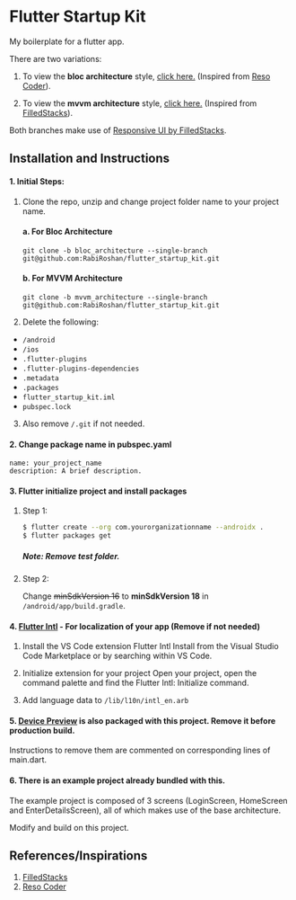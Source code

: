 # Flutter Startup Kit

My boilerplate for a flutter app.

There are two variations:

1. To view the **bloc architecture** style, [click here.](https://github.com/RabiRoshan/flutter_startup_kit/tree/bloc_architecture) (Inspired from [Reso Coder](https://resocoder.com/2019/10/26/flutter-bloc-library-tutorial-1-0-0-stable-reactive-state-management/)).

2. To view the **mvvm architecture** style, [click here.](https://github.com/RabiRoshan/flutter_startup_kit/tree/mvvm_architecture) (Inspired from [FilledStacks](https://www.filledstacks.com/post/flutter-architecture-my-provider-implementation-guide)).

Both branches make use of [Responsive UI by FilledStacks](https://www.filledstacks.com/post/the-best-flutter-responsive-ui-pattern/).

## Installation and Instructions

#### 1. Initial Steps:

1. Clone the repo, unzip and change project folder name to your project name.
   #### a. For Bloc Architecture
   ```
   git clone -b bloc_architecture --single-branch git@github.com:RabiRoshan/flutter_startup_kit.git
   ```
   #### b. For MVVM Architecture
   ```
   git clone -b mvvm_architecture --single-branch git@github.com:RabiRoshan/flutter_startup_kit.git
   ```
2. Delete the following:

- `/android`
- `/ios`
- `.flutter-plugins`
- `.flutter-plugins-dependencies`
- `.metadata`
- `.packages`
- `flutter_startup_kit.iml`
- `pubspec.lock`

3. Also remove `/.git` if not needed.

#### 2. Change package name in pubspec.yaml

```
name: your_project_name
description: A brief description.
```

#### 3. Flutter initialize project and install packages

1. Step 1:

   ```sh
   $ flutter create --org com.yourorganizationname --androidx .
   $ flutter packages get
   ```

   ##### Note: Remove test folder.

2. Step 2:

   Change ~~minSdkVersion 16~~ to **minSdkVersion 18** in `/android/app/build.gradle`.

#### 4. [Flutter Intl](https://marketplace.visualstudio.com/items?itemName=localizely.flutter-intl) - For localization of your app (Remove if not needed)

1. Install the VS Code extension Flutter Intl
   Install from the Visual Studio Code Marketplace or by searching within VS Code.

2. Initialize extension for your project
   Open your project, open the command palette and find the Flutter Intl: Initialize command.

3. Add language data to `/lib/l10n/intl_en.arb`

#### 5. [Device Preview](https://pub.dev/packages/device_preview) is also packaged with this project. Remove it before production build.

Instructions to remove them are commented on corresponding lines of main.dart.

#### 6. There is an example project already bundled with this.

The example project is composed of 3 screens (LoginScreen, HomeScreen and EnterDetailsScreen), all of which makes use of the base architecture.

Modify and build on this project.

## References/Inspirations

1. [FilledStacks](https://www.filledstacks.com/)
2. [Reso Coder](https://resocoder.com/)
